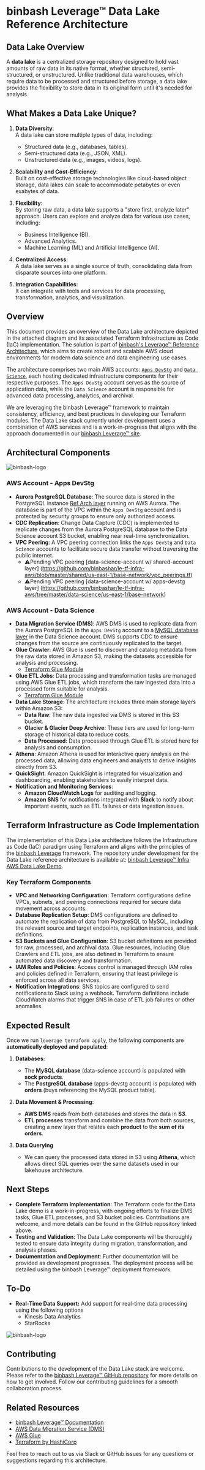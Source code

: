 # binbash Leverage™ Data Lake Reference Architecture

## Data Lake Overview  

A **data lake** is a centralized storage repository designed to hold vast amounts of raw data in its native format, whether structured, semi-structured, or unstructured. Unlike traditional data warehouses, which require data to be processed and structured before storage, a data lake provides the flexibility to store data in its original form until it's needed for analysis.  

## What Makes a Data Lake Unique?  

1. **Data Diversity**:  
   A data lake can store multiple types of data, including:  
   - Structured data (e.g., databases, tables).  
   - Semi-structured data (e.g., JSON, XML).  
   - Unstructured data (e.g., images, videos, logs).  

2. **Scalability and Cost-Efficiency**:  
   Built on cost-effective storage technologies like cloud-based object storage, data lakes can scale to accommodate petabytes or even exabytes of data.  

3. **Flexibility**:  
   By storing raw data, a data lake supports a "store first, analyze later" approach. Users can explore and analyze data for various use cases, including:  
   - Business Intelligence (BI).  
   - Advanced Analytics.  
   - Machine Learning (ML) and Artificial Intelligence (AI).  

4. **Centralized Access**:  
   A data lake serves as a single source of truth, consolidating data from disparate sources into one platform.  

5. **Integration Capabilities**:  
   It can integrate with tools and services for data processing, transformation, analytics, and visualization.


## Overview

This document provides an overview of the Data Lake architecture depicted in the attached diagram and
its associated Terraform Infrastructure as Code (IaC) implementation. The solution is part of
[binbash's Leverage™ Reference Architecture](https://github.com/binbashar/le-tf-infra-aws), which
aims to create robust and scalable AWS cloud environments for modern data science and data engineering
use cases.

The architecture comprises two main AWS accounts:
[`Apps DevStg`](https://github.com/binbashar/le-tf-infra-aws/tree/master/apps-devstg) and
[`Data Science`](https://github.com/binbashar/le-tf-infra-aws/tree/master/data-science), each hosting
dedicated infrastructure components for their respective purposes. The `Apps DevStg` account serves
as the source of application data, while the `Data Science` account is responsible for advanced data
processing, analytics, and archival.

We are leveraging the binbash Leverage™ framework to maintain consistency, efficiency, and best
practices in developing our Terraform modules. The Data Lake stack currently under development
uses a combination of AWS services and is a work-in-progress that aligns with the approach documented
in our [binbash Leverage™ site](https://leverage.binbash.co).

## Architectural Components

![binbash-logo](../../../@doc/figures/binbash-data-lake.png "binbash")

### AWS Account - Apps DevStg

- **Aurora PostgreSQL Database**: The source data is stored in the PostgreSQL instance
[Ref Arch layer](https://github.com/binbashar/le-tf-infra-aws/tree/feature/data-science-data-lake-ref-arch/apps-devstg/us-east-1/databases-aurora) running on AWS Aurora.
The database is part of the VPC within the `Apps DevStg` account and is protected by security groups to ensure
only authorized access.
- **CDC Replication**: Change Data Capture (CDC) is implemented to replicate changes from the Aurora PostgreSQL
database to the Data Science account S3 bucket, enabling near real-time synchronization.
- **VPC Peering**: A VPC peering connection links the `Apps DevStg` and `Data Science` accounts to facilitate
secure data transfer without traversing the public internet.
  - ⚠️Pending VPC peering [data-science-account w/ shared-account layer] (https://github.com/binbashar/le-tf-infra-aws/blob/master/shared/us-east-1/base-network/vpc_peerings.tf)
  - ⚠️Pending VPC peering [data-science-account w/ apps-devstg layer] (https://github.com/binbashar/le-tf-infra-aws/tree/master/data-science/us-east-1/base-network)

### AWS Account - Data Science

- **Data Migration Service (DMS)**: AWS DMS is used to replicate data from the Aurora PostgreSQL in the `Apps DevStg`
account to a [MySQL database layer](https://github.com/binbashar/le-tf-infra-aws/tree/feature/data-science-data-lake-ref-arch/data-science/us-east-1/databases-aurora-mysql--)
in the Data Science account. DMS supports CDC to ensure changes from the source are
continuously replicated to the target.
- **Glue Crawler**: AWS Glue is used to discover and catalog metadata from the raw data stored
in Amazon S3, making the datasets accessible for analysis and processing.
  - [Terraform Glue Module](https://github.com/binbashar/terraform-aws-glue)
- **Glue ETL Jobs**: Data processing and transformation tasks are managed using AWS Glue
ETL jobs, which transform the raw ingested data into a processed form suitable for analysis.
  - [Terraform Glue Module](https://github.com/binbashar/terraform-aws-glue)  
- **Data Lake Storage**: The architecture includes three main storage layers within Amazon S3:
  - **Data Raw**: The raw data ingested via DMS is stored in this S3 bucket.
  - **Glacier & Glacier Deep Archive**: These tiers are used for long-term storage of historical
  data to reduce costs.
  - **Data Processed**: Data processed through Glue ETL is stored here for analysis and consumption.
- **Athena**: Amazon Athena is used for interactive query analysis on the processed data, allowing data
engineers and analysts to derive insights directly from S3.
- **QuickSight**: Amazon QuickSight is integrated for visualization and dashboarding, enabling stakeholders
to easily interpret data.
- **Notification and Monitoring Services**:
  - **Amazon CloudWatch Logs** for auditing and logging.
  - **Amazon SNS** for notifications integrated with **Slack** to notify about important events,
  such as ETL failures or data ingestion issues.

## Terraform Infrastructure as Code Implementation

The implementation of this Data Lake architecture follows the Infrastructure as Code (IaC) paradigm
using Terraform and aligns with the principles of the [binbash Leverage](https://leverage.binbash.co)
framework. The repository under development for the Data Lake reference architecture is
available at: [binbash Leverage™ Infra AWS Data Lake Demo](https://github.com/binbashar/le-tf-infra-aws/tree/feature/data-science-data-lake-ref-arch).

### Key Terraform Components

- **VPC and Networking Configuration**: Terraform configurations define VPCs, subnets, and peering
connections required for secure data movement across accounts.
- **Database Replication Setup**: DMS configurations are defined to automate the replication of data
from PostgreSQL to MySQL, including the relevant source and target endpoints, replication instances,
and task definitions.
- **S3 Buckets and Glue Configuration**: S3 bucket definitions are provided for raw, processed,
and archival data. Glue resources, including Glue Crawlers and ETL jobs, are also defined in
Terraform to ensure automated data discovery and transformation.
- **IAM Roles and Policies**: Access control is managed through IAM roles and policies defined
in Terraform, ensuring that least privilege is enforced across all data services.
- **Notification Integrations**: SNS topics are configured to send notifications to Slack using
a webhook. Terraform definitions include CloudWatch alarms that trigger SNS in case of ETL job
failures or other anomalies.

## Expected Result
Once we run `leverage terraform apply`, the following components are **automatically deployed and populated**:

1. **Databases**:
   - The **MySQL database** (data-science account) is populated with **sock products**.
   - The **PostgreSQL database** (apps-devstg account) is populated with **orders** (buys referencing the MySQL product table).

2. **Data Movement & Processing**:
   - **AWS DMS** reads from both databases and stores the data in **S3**.
   - **ETL processes** transform and combine the data from both sources, creating a new layer that relates each **product** to the **sum of its orders**.

3. **Data Querying** 
   - We can query the processed data stored in S3 using **Athena**, which allows direct SQL queries over the same datasets used in our lakehouse architecture.


## Next Steps

- **Complete Terraform Implementation**: The Terraform code for the Data Lake demo is a work-in-progress, with ongoing efforts to finalize DMS tasks, Glue ETL processes, and S3 bucket policies. Contributions are welcome, and more details can be found in the GitHub repository linked above.
- **Testing and Validation**: The Data Lake components will be thoroughly tested to ensure data integrity during migration, transformation, and analysis phases.
- **Documentation and Deployment**: Further documentation will be provided as development progresses. The deployment process will be detailed using the binbash Leverage™ deployment framework.

## To-Do

- **Real-Time Data Support:** Add support for real-time data processing using the following options
  - Kinesis Data Analytics
  - StarRocks

![binbash-logo](../../../@doc/figures/binbash-data-lake-realtime.png "binbash")

## Contributing

Contributions to the development of the Data Lake stack are welcome.
Please refer to the [binbash Leverage™ GitHub repository](https://github.com/binbashar/le-tf-infra-aws) for more
details on how to get involved. Follow our contributing guidelines for a smooth collaboration process.

## Related Resources

- [binbash Leverage™ Documentation](https://leverage.binbash.co)
- [AWS Data Migration Service (DMS)](https://aws.amazon.com/dms/)
- [AWS Glue](https://aws.amazon.com/glue/)
- [Terraform by HashiCorp](https://www.terraform.io/)

Feel free to reach out to us via Slack or GitHub issues for any questions or suggestions
regarding this architecture.

